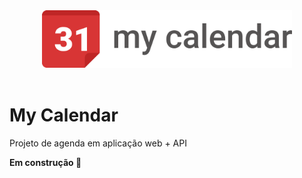 <div align="center">
  <img src="brand/logo.svg" width="400">
</div>

<br>

# My Calendar
Projeto de agenda em aplicação web + API

**Em construção 🚧**
